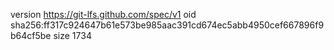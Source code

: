 version https://git-lfs.github.com/spec/v1
oid sha256:ff317c924647b61e573be985aac391cd674ec5abb4950cef667896f9b64cf5be
size 1734

